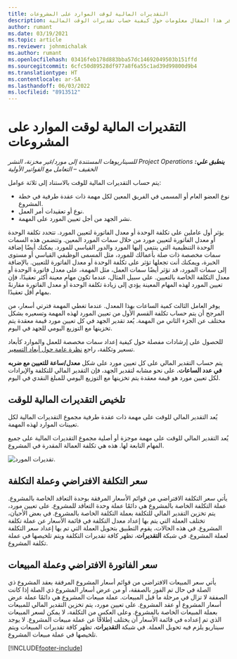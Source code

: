 ```yaml
---
title: التقديرات المالية لوقت الموارد على المشروعات
description: يوفر هذا المقال معلومات حول كيفية حساب تقديرات الوقت المالية.
author: rumant
ms.date: 03/19/2021
ms.topic: article
ms.reviewer: johnmichalak
ms.author: rumant
ms.openlocfilehash: 03416feb178d883bba57dc14692049503b151ffd
ms.sourcegitcommit: 6cfc50d89528df977a8f6a55c1ad39d99800d9b4
ms.translationtype: HT
ms.contentlocale: ar-SA
ms.lasthandoff: 06/03/2022
ms.locfileid: "8913512"
---
```

# <a name="financial-estimates-for-resource-time-on-projects"></a>التقديرات المالية لوقت الموارد على المشروعات

_**ينطبق علي:** ‏‫Project Operations للسيناريوهات المستندة إلى مورد/غير مخزنة‬، ‏‫النشر الخفيف – التعامل مع الفواتير الأولية‬_

يتم حساب التقديرات المالية للوقت بالاستناد إلى ثلاثة عوامل: 

- نوع العضو العام أو المسمى في الفريق المعين لكل مهمة ذات عقدة طرفية في خطة المشروع. 
- نوع أو تعقيدات أمر العمل.
- نشر الجهد من أجل تعيين المورد على المهمة. 

يؤثر أول عاملين على تكلفة الوحدة أو معدل الفاتورة لتعيين المورد. تتحدد تكلفة الوحدة أو معدل الفاتورة لتعيين مورد من خلال سمات المورد المعين. وتتضمن هذه السمات الوحدة التنظيمية التي ينتمي إليها المورد والدور القياسي للمورد. يمكنك أيضًا إضافة سمات مخصصة ذات صلة بأعمالك للمورد، مثل المسمى الوظيفي القياسي أو مستوى الخبرة، ويمكنك أنت تجعلها تؤثر على تكلفة الوحدة أو معدل الفاتورة للتعيين.
بالإضافة إلى سمات المورد، قد تؤثر أيضًا سمات العمل، مثل المهمة، على معدل فاتورة الوحدة أو معدل التكلفة الخاصة بالتعيين. على سبيل المثال، عندما تكون مهام معينة أكثر تعقيدًا، فإن تعيين المورد لهذه المهام المعينة يؤدي إلى زيادة تكلفة الوحدة أو معدل الفاتورة مقارنةً بمهام أقل تعقيدًا.   

يوفر العامل الثالث كمية الساعات بهذا المعدل. عندما تغطي المهمة فترتي أسعار، من المرجح أن يتم حساب تكلفة القسم الأول من تعيين المورد لهذه المهمة وتسعيره بشكل مختلف عن الجزء الثاني من المهمة. يُعد تقدير الجهد في كل تعيين مورد قيمة معقدة يتم تخزينها مع التوزيع اليومي للجهد في اليوم.

للحصول على إرشادات مفصلة حول كيفية إعداد سمات مخصصة للعمل والموارد كأبعاد تسعير وتكلفة، راجع [نظرة عامة حول أبعاد التسعير](../pricing-costing/pricing-dimensions-overview.md).

يتم حساب التقدير المالي على كل تعيين مورد على شكل **معدل/ساعة للتعيين مع ضربه في عدد الساعات.**  على نحو مشابه لتقدير الجهد، فإن التقدير المالي للتكلفة والإيرادات لكل تعيين مورد هو قيمة معقدة يتم تخزينها مع التوزيع اليومي للمبلغ النقدي في اليوم. 

## <a name="summarizing-financial-estimates-for-time"></a>تلخيص التقديرات المالية للوقت
يُعد التقدير المالي للوقت على مهمة ذات عقدة طرفية مجموع التقديرات المالية لكل تعيينات الموارد لهذه المهمة.

يُعد التقدير المالي للوقت على مهمة موجزة أو أصلية مجموع التقديرات المالية على جميع المهام التابعة لها. هذه هي تكلفة العمالة المقدرة في المشروع. 

![تقديرات المورد.](./media/navigation12.png)

## <a name="default-cost-price-and-cost-currency"></a>سعر التكلفة الافتراضي وعملة التكلفة

يأتي سعر التكلفة الافتراضي من قوائم الأسعار المرفقة بوحدة التعاقد الخاصة بالمشروع. عملة التكلفة الخاصة بالمشروع هي دائمًا عملة وحدة التعاقد للمشروع. على تعيين مورد، يتم تخزين التقدير المالي للتكلفة بعملة التكلفة الخاصة بالمشروع. في بعض الأحيان، تختلف العملة التي يتم بها إعداد معدل التكلفة في قائمة الأسعار عن عملة تكلفة المشروع. في هذه الحالات، يقوم التطبيق بتحويل العملة التي تم بها إعداد سعر التكلفة لعملة المشروع. في شبكة **التقديرات**، تظهر كافة تقديرات التكلفة ويتم تلخيصها في عملة تكلفة المشروع. 

## <a name="default-bill-rate-and-sales-currency"></a>سعر الفاتورة الافتراضي وعملة المبيعات

يأتي سعر المبيعات الافتراضي من قوائم أسعار المشروع المرفقة بعقد المشروع ذي الصلة في حال تم الفوز بالصفقة، أو من عرض أسعار المشروع ذي الصلة إذا كانت الصفقة لا تزال في مرحلة ما قبل المبيعات. عملة مبيعات المشروع هي دائمًا عملة عرض أسعار المشروع أو عقد المشروع. على تعيين مورد، يتم تخزين التقدير المالي للمبيعات بعملة المبيعات الخاصة بالمشروع. وعلى العكس من التكلفة، لا يمكن لسعر المبيعات الذي تم إعداده في قائمة الأسعار أن يختلف إطلاقًا عن عملة مبيعات المشروع. لا يوجد سيناريو يلزم فيه تحويل العملة. في شبكة **التقديرات**، تظهر كافة تقديرات المبيعات ويتم تلخيصها في عملة مبيعات المشروع. 

[!INCLUDE[footer-include](../includes/footer-banner.md)]
